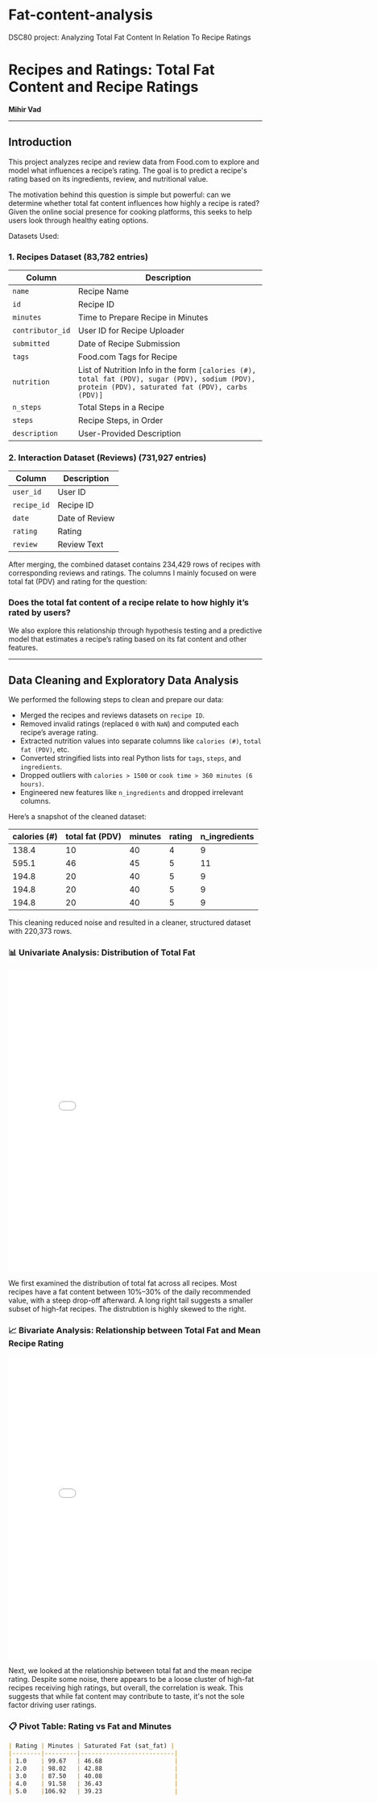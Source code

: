 # Fat-content-analysis
DSC80 project: Analyzing Total Fat Content In Relation To Recipe Ratings

# Recipes and Ratings: Total Fat Content and Recipe Ratings
**Mihir Vad**

---

## Introduction

This project analyzes recipe and review data from Food.com to explore and model what influences a recipe’s rating. The goal is to predict a recipe's rating based on its ingredients, review, and nutritional value.

The motivation behind this question is simple but powerful: can we determine whether total fat content influences how highly a recipe is rated? Given the  online social presence for cooking platforms, this seeks to help users look through healthy eating options.

Datasets Used:

### 1. Recipes Dataset (83,782 entries)

| Column           | Description                                                                                                                                     |
|------------------|-------------------------------------------------------------------------------------------------------------------------------------------------|
| `name`           | Recipe Name                                                                                                                                     |
| `id`             | Recipe ID                                                                                                                                       |
| `minutes`        | Time to Prepare Recipe in Minutes                                                                                                               |
| `contributor_id` | User ID for Recipe Uploader                                                                                                                     |
| `submitted`      | Date of Recipe Submission                                                                                                                       |
| `tags`           | Food.com Tags for Recipe                                                                                                                        |
| `nutrition`      | List of Nutrition Info in the form `[calories (#), total fat (PDV), sugar (PDV), sodium (PDV), protein (PDV), saturated fat (PDV), carbs (PDV)]` |
| `n_steps`        | Total Steps in a Recipe                                                                                                                         |
| `steps`          | Recipe Steps, in Order                                                                                                                          |
| `description`    | User-Provided Description                                                                                                                       |

### 2. Interaction Dataset (Reviews) (731,927 entries)

| Column      | Description        |
|-------------|--------------------|
| `user_id`   | User ID            |
| `recipe_id` | Recipe ID          |
| `date`      | Date of Review     |
| `rating`    | Rating             |
| `review`    | Review Text        |


After merging, the combined dataset contains 234,429 rows of recipes with corresponding reviews and ratings. The columns I mainly focused on were total fat (PDV) and rating for the question: 
### Does the total fat content of a recipe relate to how highly it’s rated by users?

We also explore this relationship through hypothesis testing and a predictive model that estimates a recipe’s rating based on its fat content and other features.

---

## Data Cleaning and Exploratory Data Analysis

We performed the following steps to clean and prepare our data:

- Merged the recipes and reviews datasets on `recipe ID`.
- Removed invalid ratings (replaced `0` with `NaN`) and computed each recipe’s average rating.
- Extracted nutrition values into separate columns like `calories (#)`, `total fat (PDV)`, etc.
- Converted stringified lists into real Python lists for `tags`, `steps`, and `ingredients`.
- Dropped outliers with `calories > 1500` or `cook time > 360 minutes (6 hours)`.
- Engineered new features like `n_ingredients` and dropped irrelevant columns.

Here’s a snapshot of the cleaned dataset:

| calories (#) | total fat (PDV) | minutes | rating | n_ingredients |
|--------------|------------------|---------|--------|----------------|
| 138.4        | 10               | 40      | 4      | 9              |
| 595.1        | 46               | 45      | 5      | 11             |
| 194.8        | 20               | 40      | 5      | 9              |
| 194.8        | 20               | 40      | 5      | 9              |
| 194.8        | 20               | 40      | 5      | 9              |

This cleaning reduced noise and resulted in a cleaner, structured dataset with 220,373 rows.

### 📊 Univariate Analysis: Distribution of Total Fat
<iframe src="assets/tot_fat_dist.html" width="800" height="600" frameborder="0"></iframe>

We first examined the distribution of total fat across all recipes. Most recipes have a fat content between 10%–30% of the daily recommended value, with a steep drop-off afterward. A long right tail suggests a smaller subset of high-fat recipes. The distrubtion is highly skewed to the right.


### 📈 Bivariate Analysis: Relationship between Total Fat and Mean Recipe Rating
<iframe src="assets/totalfatandmeanreciperating.html" width="800" height="600" frameborder="0"></iframe>

Next, we looked at the relationship between total fat and the mean recipe rating. Despite some noise, there appears to be a loose cluster of high-fat recipes receiving high ratings, but overall, the correlation is weak. This suggests that while fat content may contribute to taste, it's not the sole factor driving user ratings.


### 📋 Pivot Table: Rating vs Fat and Minutes

```markdown
| Rating | Minutes | Saturated Fat (sat_fat) |
|--------|---------|--------------------------|
| 1.0    | 99.67   | 46.68                    |
| 2.0    | 98.02   | 42.88                    |
| 3.0    | 87.50   | 40.08                    |
| 4.0    | 91.58   | 36.43                    |
| 5.0    |106.92   | 39.23                    |